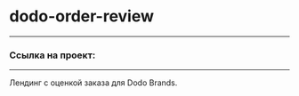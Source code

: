 # dodo-order-review
_______________
### Ссылка на проект:
_______________
Лендинг с оценкой заказа для Dodo Brands.
